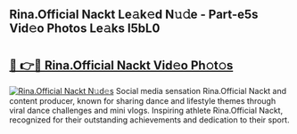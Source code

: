 ## Rina.Official Nackt Le𝚊k𝚎d N𝚞𝚍e - Part-e5s Vid𝚎o Photos Le𝚊ks l5bL0

# <h2><a href="http://fbaru5.evod.top/?m=Rina.Official+Nackt">🔗 👉🔴 Rina.Official Nackt Vid𝚎o Ph𝚘t𝚘s</a></h2>

[![Rina.Official Nackt N𝚞d𝚎s](https://i.imgur.com/8V9OHl7.gif)](http://fbaru5.evod.top/?m=Rina.Official+Nackt)
Social media sensation Rina.Official Nackt and content producer, known for sharing dance and lifestyle themes through viral dance challenges and mini vlogs. Inspiring athlete Rina.Official Nackt, recognized for their outstanding achievements and dedication to their sport. 

